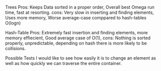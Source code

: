 Trees
Pros: Keeps Data sorted in a proper order, Overall best Omega run time,
fast at resorting.
cons: Very slow in inserting and finding elements, Uses more memory,
Worse average-case comppared to hash-tables O(logn)

Hash-Table
Pros: Extremely fast insertion and finding elements, more memory effiecient,
Good average case of O(1),
cons: Nothing is sorted properly, unpredictable, depending on hash there is more
likely to be collisions.

Possible Tests
I would like to see how easily it is to change an element as well as how quickly
we can traverse the entire container.